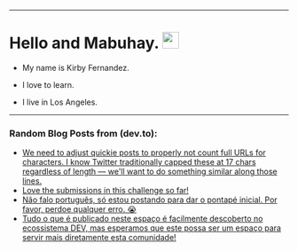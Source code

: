 
<img src="https://komarev.com/ghpvc/?username=kirbygit&style=flat-square&color=blue" alt=""/>

---
<h1>
  Hello and Mabuhay.
  <img src="https://media.giphy.com/media/hvRJCLFzcasrR4ia7z/giphy.gif" width="30px"/>
</h1>

- My name is Kirby Fernandez.

- I love to learn.

- I live in Los Angeles.

---

### Random Blog Posts from (dev.to):
<!-- BLOG-POST-LIST:START -->
- [We need to adjust quickie posts to properly not count full URLs for characters. I know Twitter traditionally capped these at 17 chars regardless of length — we&#39;ll want to do something similar along those lines.](https://dev.to/ben/we-need-to-adjust-quickie-posts-to-properly-not-count-full-urls-for-characters-i-know-twitter-j76)
- [Love the submissions in this challenge so far!](https://dev.to/ben/love-the-submissions-in-this-challenge-so-far-4n50)
- [Não falo português, só estou postando para dar o pontapé inicial. Por favor, perdoe qualquer erro. 😭](https://dev.to/ben/nao-falo-portugues-so-estou-postando-para-dar-o-pontape-inicial-por-favor-perdoe-qualquer-erro-3605)
- [Tudo o que é publicado neste espaço é facilmente descoberto no ecossistema DEV, mas esperamos que este possa ser um espaço para servir mais diretamente esta comunidade!](https://dev.to/ben/tudo-o-que-e-publicado-neste-espaco-e-facilmente-descoberto-no-ecossistema-dev-mas-esperamos-que-3794)
<!-- BLOG-POST-LIST:END -->
